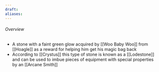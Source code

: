```yaml
---
draft: 
aliases:
---
```

###### Overview
- A stone with a faint green glow acquired by [[Woo Baby Woo]] from [[Hoagle]] as a reward for helping him get his magic bag back
- According to [[Crystus]] this type of stone is known as a [[Lodestone]] and can be used to imbue pieces of equipment with special properties by an [[Arcane Smith]]
